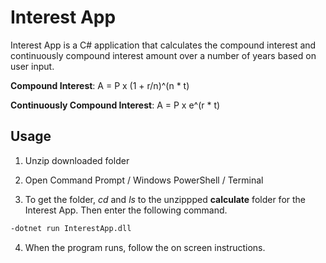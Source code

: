 # Interest App

Interest App is a C# application that calculates the compound interest and continuously compound interest amount over a number of years based on user input.

**Compound Interest**: A = P x (1 + r/n)^(n * t)

**Continuously Compound Interest**: A = P x e^(r * t)

## Usage

1. Unzip downloaded folder

2. Open Command Prompt / Windows PowerShell / Terminal

3. To get the folder, *cd* and *ls* to the unzippped **calculate** folder for the Interest App. Then enter the following command.

``` bash
-dotnet run InterestApp.dll
```

4. When the program runs, follow the on screen instructions.
